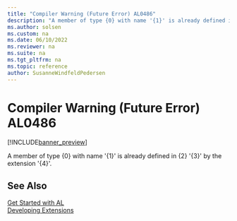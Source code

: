 ```yaml
---
title: "Compiler Warning (Future Error) AL0486"
description: "A member of type {0} with name '{1}' is already defined in {2} '{3}' by the extension '{4}'."
ms.author: solsen
ms.custom: na
ms.date: 06/10/2022
ms.reviewer: na
ms.suite: na
ms.tgt_pltfrm: na
ms.topic: reference
author: SusanneWindfeldPedersen
---
```

[//]: # (START>DO_NOT_EDIT)
[//]: # (IMPORTANT:Do not edit any of the content between here and the END>DO_NOT_EDIT.)
[//]: # (Any modifications should be made in the .xml files in the ModernDev repo.)
# Compiler Warning (Future Error) AL0486

[!INCLUDE[banner_preview](../includes/banner_preview.md)]

A member of type {0} with name '{1}' is already defined in {2} '{3}' by the extension '{4}'.

[//]: # (IMPORTANT: END>DO_NOT_EDIT)
## See Also  
[Get Started with AL](../devenv-get-started.md)  
[Developing Extensions](../devenv-dev-overview.md)  